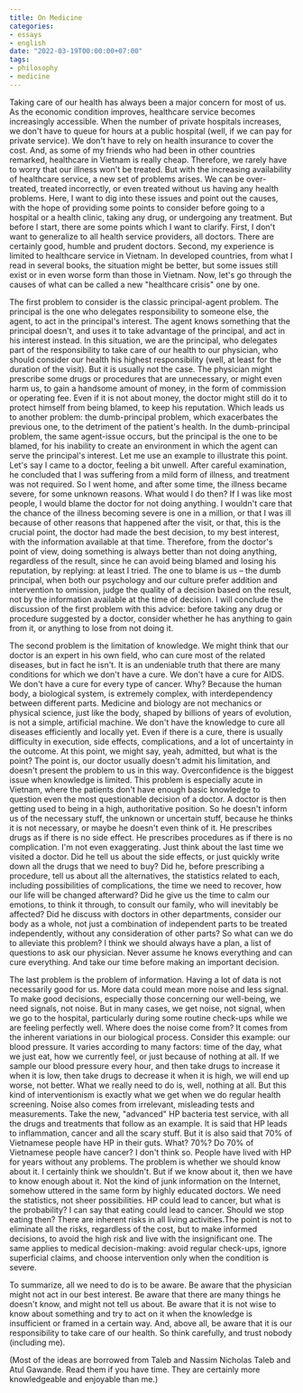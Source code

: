 ```yaml
---
title: On Medicine
categories:
- essays
- english
date: "2022-03-19T00:00:00+07:00"
tags:
- philosophy
- medicine
---
```


Taking care of our health has always been a major concern for most of us. As the economic condition improves,
healthcare service becomes increasingly accessible. When the number of private hospitals increases,
we don't have to queue for hours at a public hospital (well, if we can pay for private service).
We don't have to rely on health insurance to cover the cost.
And, as some of my friends who had been in other countries remarked, healthcare in Vietnam is really cheap.
Therefore, we rarely have to worry that our illness won't be treated.
But with the increasing availability of healthcare service, a new set of problems arises.
We can be over-treated, treated incorrectly, or even treated without us having any health problems.
Here, I want to dig into these issues and point out the causes,
with the hope of providing some points to consider before going to a hospital or a health clinic, taking any drug,
or undergoing any treatment. But before I start, there are some points which I want to clarify.
First, I don't want to generalize to all health service providers, all doctors.
There are certainly good, humble and prudent doctors. Second, my experience is limited to healthcare service in Vietnam.
In developed countries, from what I read in several books, the situation might be better,
but some issues still exist or in even worse form than those in Vietnam.
Now, let's go through the causes of what can be called a new "healthcare crisis" one by one.

The first problem to consider is the classic principal-agent problem.
The principal is the one who delegates responsibility to someone else, the agent, to act in the principal's interest.
The agent knows something that the principal doesn't, and uses it to take advantage of the principal,
and act in his interest instead. In this situation, we are the principal,
who delegates part of the responsibility to take care of our health to our physician,
who should consider our health his highest responsibility (well, at least for the duration of the visit).
But it is usually not the case. The physician might prescribe some drugs or procedures that are unnecessary,
or might even harm us, to gain a handsome amount of money, in the form of commission or operating fee.
Even if it is not about money, the doctor might still do it to protect himself from being blamed, to keep his reputation.
Which leads us to another problem: the dumb-principal problem, which exacerbates the previous one,
to the detriment of the patient's health. In the dumb-principal problem, the same agent-issue occurs,
but the principal is the one to be blamed,
for his inability to create an environment in which the agent can serve the principal's interest.
Let me use an example to illustrate this point. Let's say I came to a doctor, feeling a bit unwell.
After careful examination, he concluded that I was suffering from a mild form of illness, and treatment was not required.
So I went home, and after some time, the illness became severe, for some unknown reasons. What would I do then?
If I was like most people, I would blame the doctor for not doing anything.
I wouldn't care that the chance of the illness becoming severe is one in a million,
or that I was ill because of other reasons that happened after the visit, or that, this is the crucial point,
the doctor had made the best decision, to my best interest, with the information available at that time.
Therefore, from the doctor's point of view, doing something is always better than not doing anything,
regardless of the result, since he can avoid being blamed and losing his reputation, by replying: at least I tried.
The one to blame is us – the dumb principal,
when both our psychology and our culture prefer addition and intervention to omission,
judge the quality of a decision based on the result, not by the information available at the time of decision.
I will conclude the discussion of the first problem with this advice:
before taking any drug or procedure suggested by a doctor, consider whether he has anything to gain from it,
or anything to lose from not doing it.

The second problem is the limitation of knowledge. We might think that our doctor is an expert in his own field,
who can cure most of the related diseases, but in fact he isn't.
It is an undeniable truth that there are many conditions for which we don't have a cure.
We don't have a cure for AIDS. We don't have a cure for every type of cancer.
Why? Because the human body, a biological system, is extremely complex, with interdependency between different parts.
Medicine and biology are not mechanics or physical science, just like the body, shaped by billions of years of evolution,
is not a simple, artificial machine. We don't have the knowledge to cure all diseases efficiently and locally yet.
Even if there is a cure, there is usually difficulty in execution, side effects, complications,
and a lot of uncertainty in the outcome. At this point, we might say, yeah, admitted, but what is the point?
The point is, our doctor usually doesn't admit his limitation, and doesn't present the problem to us in this way.
Overconfidence is the biggest issue when knowledge is limited. This problem is especially acute in Vietnam,
where the patients don't have enough basic knowledge to question even the most questionable decision of a doctor.
A doctor is then getting used to being in a high, authoritative position. So he doesn't inform us of the necessary stuff,
the unknown or uncertain stuff, because he thinks it is not necessary, or maybe he doesn't even think of it.
He prescribes drugs as if there is no side effect. He prescribes procedures as if there is no complication.
I'm not even exaggerating. Just think about the last time we visited a doctor. Did he tell us about the side effects,
or just quickly write down all the drugs that we need to buy? Did he, before prescribing a procedure,
tell us about all the alternatives, the statistics related to each, including possibilities of complications,
the time we need to recover, how our life will be changed afterward? Did he give us the time to calm our emotions,
to think it through, to consult our family, who will inevitably be affected?
Did he discuss with doctors in other departments, consider our body as a whole,
not just a combination of independent parts to be treated independently, without any consideration of other parts?
So what can we do to alleviate this problem? I think we should always have a plan,
a list of questions to ask our physician. Never assume he knows everything and can cure everything.
And take our time before making an important decision.

The last problem is the problem of information. Having a lot of data is not necessarily good for us.
More data could mean more noise and less signal. To make good decisions, especially those concerning our well-being,
we need signals, not noise. But in many cases, we get noise, not signal, when we go to the hospital,
particularly during some routine check-ups while we are feeling perfectly well.
Where does the noise come from? It comes from the inherent variations in our biological process.
Consider this example: our blood pressure. It varies according to many factors: time of the day, what we just eat,
how we currently feel, or just because of nothing at all. If we sample our blood pressure every hour,
and then take drugs to increase it when it is low, then take drugs to decrease it when it is high,
we will end up worse, not better. What we really need to do is, well, nothing at all.
But this kind of interventionism is exactly what we get when we do regular health screening.
Noise also comes from irrelevant, misleading tests and measurements.
Take the new, "advanced" HP bacteria test service, with all the drugs and treatments that follow as an example.
It is said that HP leads to inflammation, cancer and all the scary stuff.
But it is also said that 70% of Vietnamese people have HP in their guts.
What? 70%? Do 70% of Vietnamese people have cancer? I don't think so.
People have lived with HP for years without any problems. The problem is whether we should know about it.
I certainly think we shouldn't. But if we know about it, then we have to know enough about it.
Not the kind of junk information on the Internet, somehow uttered in the same form by highly educated doctors.
We need the statistics, not sheer possibilities. HP could lead to cancer, but what is the probability?
I can say that eating could lead to cancer. Should we stop eating then?
There are inherent risks in all living activities.The point is not to eliminate all the risks,
regardless of the cost, but to make informed decisions, to avoid the high risk and live with the insignificant one.
The same applies to medical decision-making: avoid regular check-ups, ignore superficial claims,
and choose intervention only when the condition is severe.

To summarize, all we need to do is to be aware. Be aware that the physician might not act in our best interest.
Be aware that there are many things he doesn't know, and might not tell us about.
Be aware that it is not wise to know about something and try to act on it
when the knowledge is insufficient or framed in a certain way. And, above all,
be aware that it is our responsibility to take care of our health.
So think carefully, and trust nobody (including me).

(Most of the ideas are borrowed from Taleb and Nassim Nicholas Taleb and Atul Gawande.
Read them if you have time. They are certainly more knowledgeable and enjoyable than me.)